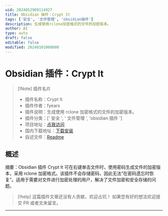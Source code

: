 ```yaml
---
uid: 2024052909114927
title: Obsidian 插件：Crypt It
tags: ['安全', '文件管理', 'obsidian插件']
description: 生成使用rclone加密格式的文件的加密版本。
author: AI
type: auto
draft: false
editable: false
modified: 20240101000000
---
```


# Obsidian 插件：Crypt It

> [!Note] 插件名片
> - 插件名称：Crypt It
> - 插件作者：fyears
> - 插件说明：生成使用 rclone 加密格式的文件的加密版本。
> - 插件分类：[' 安全 ', ' 文件管理 ', 'obsidian 插件 ']
> - 项目地址：[点我访问](https://github.com/remotely-save/crypt-it)
> - 国内下载地址：[下载安装](https://pkmer.cn/products/plugin/pluginMarket/?crypt-it)
> - 自述文件：[Readme](https://ghproxy.net/https://raw.githubusercontent.com/remotely-save/crypt-it/main/README.md)

## 概述

摘要：Obsidian 插件 Crypt It 可在右键单击文件时，使用密码生成文件的加密版本，采用 rclone 加密格式。该插件不会存储密码，因此无法“在密码遗忘时恢复”。适用于需要对文件进行加密处理的用户，解决了文件加密和安全存储的问题。

> [!help]
> 这篇插件文章还没有人贡献，欢迎占坑！
> 如果您有好的想法欢迎提交 PR 或者文末留言。

---



